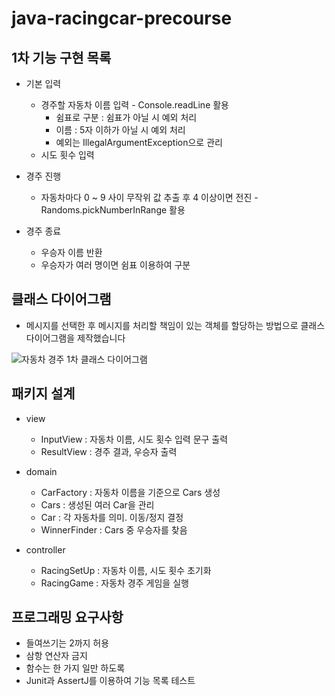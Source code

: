 # java-racingcar-precourse

## 1차 기능 구현 목록

- 기본 입력
    - 경주할 자동차 이름 입력 - Console.readLine 활용
        - 쉼표로 구분 : 쉼표가 아닐 시 예외 처리
        - 이름 : 5자 이하가 아닐 시 예외 처리
        - 예외는 IllegalArgumentException으로 관리
    - 시도 횟수 입력

- 경주 진행
    - 자동차마다 0 ~ 9 사이 무작위 값 추출 후 4 이상이면 전진 - Randoms.pickNumberInRange 활용

- 경주 종료
    - 우승자 이름 반환
    - 우승자가 여러 명이면 쉼표 이용하여 구분

## 클래스 다이어그램

- 메시지를 선택한 후 메시지를 처리할 책임이 있는 객체를 할당하는 방법으로 클래스 다이어그램을 제작했습니다

![자동차 경주 1차 클래스 다이어그램](https://github.com/user-attachments/assets/7e09a81a-5260-4dcd-a52c-ccec238c061d)

## 패키지 설계

- view
    - InputView : 자동차 이름, 시도 횟수 입력 문구 출력
    - ResultView : 경주 결과, 우승자 출력

- domain
    - CarFactory : 자동차 이름을 기준으로 Cars 생성
    - Cars : 생성된 여러 Car을 관리
    - Car : 각 자동차를 의미. 이동/정지 결정
    - WinnerFinder : Cars 중 우승자를 찾음

- controller
    - RacingSetUp : 자동차 이름, 시도 횟수 초기화
    - RacingGame : 자동차 경주 게임을 실행

## 프로그래밍 요구사항

- 들여쓰기는 2까지 허용
- 삼항 연산자 금지
- 함수는 한 가지 일만 하도록
- Junit과 AssertJ를 이용하여 기능 목록 테스트
